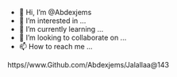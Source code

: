 - 👋 Hi, I’m @Abdexjems
- 👀 I’m interested in ...
- 🌱 I’m currently learning ...
- 💞️ I’m looking to collaborate on ...
- 📫 How to reach me ...

<!---
Abdexjems/Abdexjems is a ✨ special ✨ repository because its `README.md` (this file) appears on your GitHub profile.
You can click the Preview link to take a look at your changes.
--->https//www.Github.com/Abdexjems/Jalallaa@143
